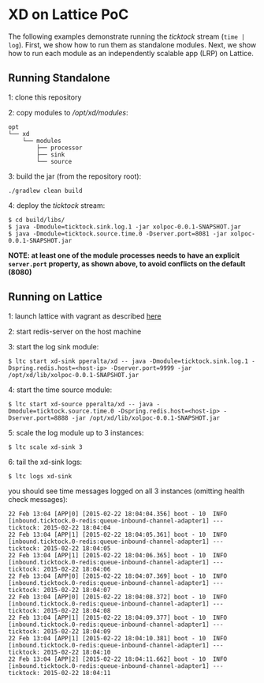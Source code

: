 # XD on Lattice PoC

The following examples demonstrate running the *ticktock* stream (`time | log`). First, we show how to run them as standalone modules. Next, we show how to run each module as an independently scalable app (LRP) on Lattice.

## Running Standalone

1: clone this repository

2: copy modules to */opt/xd/modules*:

````
opt
└── xd
    └── modules
        ├── processor
        ├── sink
        └── source
````

3: build the jar (from the repository root):

````
./gradlew clean build
````

4: deploy the *ticktock* stream:

````
$ cd build/libs/
$ java -Dmodule=ticktock.sink.log.1 -jar xolpoc-0.0.1-SNAPSHOT.jar
$ java -Dmodule=ticktock.source.time.0 -Dserver.port=8081 -jar xolpoc-0.0.1-SNAPSHOT.jar
````

**NOTE: at least one of the module processes needs to have an explicit `server.port` property, as shown above, to avoid conflicts on the default (8080)**

## Running on Lattice

1: launch lattice with vagrant as described [here](https://github.com/cloudfoundry-incubator/lattice#launching-with-vagrant)

2: start redis-server on the host machine

3: start the log sink module:

````
$ ltc start xd-sink pperalta/xd -- java -Dmodule=ticktock.sink.log.1 -Dspring.redis.host=<host-ip> -Dserver.port=9999 -jar /opt/xd/lib/xolpoc-0.0.1-SNAPSHOT.jar
````

4: start the time source module:

````
$ ltc start xd-source pperalta/xd -- java -Dmodule=ticktock.source.time.0 -Dspring.redis.host=<host-ip> -Dserver.port=8888 -jar /opt/xd/lib/xolpoc-0.0.1-SNAPSHOT.jar
````

5: scale the log module up to 3 instances:

````
$ ltc scale xd-sink 3
````

6: tail the xd-sink logs:

````
$ ltc logs xd-sink
````

you should see time messages logged on all 3 instances (omitting health check messages):

````
22 Feb 13:04 [APP|0] [2015-02-22 18:04:04.356] boot - 10  INFO [inbound.ticktock.0-redis:queue-inbound-channel-adapter1] --- ticktock: 2015-02-22 18:04:04
22 Feb 13:04 [APP|1] [2015-02-22 18:04:05.361] boot - 10  INFO [inbound.ticktock.0-redis:queue-inbound-channel-adapter1] --- ticktock: 2015-02-22 18:04:05
22 Feb 13:04 [APP|1] [2015-02-22 18:04:06.365] boot - 10  INFO [inbound.ticktock.0-redis:queue-inbound-channel-adapter1] --- ticktock: 2015-02-22 18:04:06
22 Feb 13:04 [APP|0] [2015-02-22 18:04:07.369] boot - 10  INFO [inbound.ticktock.0-redis:queue-inbound-channel-adapter1] --- ticktock: 2015-02-22 18:04:07
22 Feb 13:04 [APP|0] [2015-02-22 18:04:08.372] boot - 10  INFO [inbound.ticktock.0-redis:queue-inbound-channel-adapter1] --- ticktock: 2015-02-22 18:04:08
22 Feb 13:04 [APP|1] [2015-02-22 18:04:09.377] boot - 10  INFO [inbound.ticktock.0-redis:queue-inbound-channel-adapter1] --- ticktock: 2015-02-22 18:04:09
22 Feb 13:04 [APP|1] [2015-02-22 18:04:10.381] boot - 10  INFO [inbound.ticktock.0-redis:queue-inbound-channel-adapter1] --- ticktock: 2015-02-22 18:04:10
22 Feb 13:04 [APP|2] [2015-02-22 18:04:11.662] boot - 10  INFO [inbound.ticktock.0-redis:queue-inbound-channel-adapter1] --- ticktock: 2015-02-22 18:04:11
````
